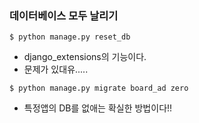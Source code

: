 ### 데이터베이스 모두 날리기



```
$ python manage.py reset_db
```

* django_extensions의 기능이다.
* 문제가 있대유.....



```
$ python manage.py migrate board_ad zero
```

* 특정앱의 DB를 없애는 확실한 방법이다!!



